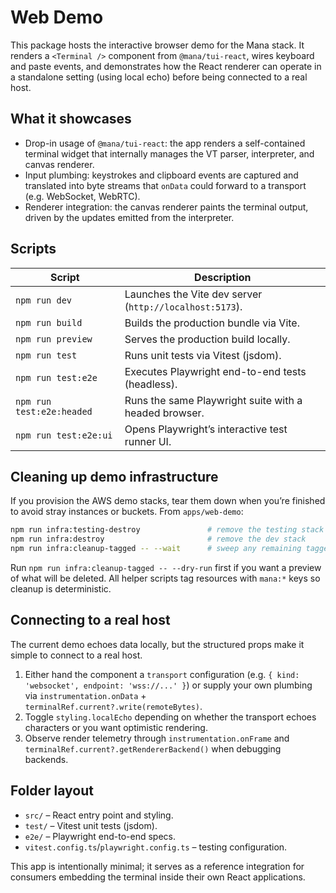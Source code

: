 # Web Demo

This package hosts the interactive browser demo for the Mana stack. It renders a `<Terminal />` component from `@mana/tui-react`, wires keyboard and paste events, and demonstrates how the React renderer can operate in a standalone setting (using local echo) before being connected to a real host.

## What it showcases

- Drop-in usage of `@mana/tui-react`: the app renders a self-contained terminal widget that internally manages the VT parser, interpreter, and canvas renderer.
- Input plumbing: keystrokes and clipboard events are captured and translated into byte streams that `onData` could forward to a transport (e.g. WebSocket, WebRTC).
- Renderer integration: the canvas renderer paints the terminal output, driven by the updates emitted from the interpreter.

## Scripts

| Script | Description |
| --- | --- |
| `npm run dev` | Launches the Vite dev server (`http://localhost:5173`). |
| `npm run build` | Builds the production bundle via Vite. |
| `npm run preview` | Serves the production build locally. |
| `npm run test` | Runs unit tests via Vitest (jsdom). |
| `npm run test:e2e` | Executes Playwright end-to-end tests (headless). |
| `npm run test:e2e:headed` | Runs the same Playwright suite with a headed browser. |
| `npm run test:e2e:ui` | Opens Playwright’s interactive test runner UI. |

## Cleaning up demo infrastructure

If you provision the AWS demo stacks, tear them down when you’re finished to avoid stray instances or buckets. From `apps/web-demo`:

```bash
npm run infra:testing-destroy               # remove the testing stack
npm run infra:destroy                       # remove the dev stack
npm run infra:cleanup-tagged -- --wait      # sweep any remaining tagged stacks
```

Run `npm run infra:cleanup-tagged -- --dry-run` first if you want a preview of what will be deleted. All helper scripts tag resources with `mana:*` keys so cleanup is deterministic.

## Connecting to a real host

The current demo echoes data locally, but the structured props make it simple to connect to a real host.

1. Either hand the component a `transport` configuration (e.g. `{ kind: 'websocket', endpoint: 'wss://...' }`) or supply your own plumbing via `instrumentation.onData` + `terminalRef.current?.write(remoteBytes)`.
2. Toggle `styling.localEcho` depending on whether the transport echoes characters or you want optimistic rendering.
3. Observe render telemetry through `instrumentation.onFrame` and `terminalRef.current?.getRendererBackend()` when debugging backends.

## Folder layout

- `src/` – React entry point and styling.
- `test/` – Vitest unit tests (jsdom).
- `e2e/` – Playwright end-to-end specs.
- `vitest.config.ts`/`playwright.config.ts` – testing configuration.

This app is intentionally minimal; it serves as a reference integration for consumers embedding the terminal inside their own React applications.
